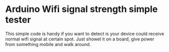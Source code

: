 Arduino Wifi signal strength simple tester
===========================================

This simple code is handy if you want to detect is your device could receive normal wifi signal at certain spot. Just showel it on a board, give power from something mobile and walk around.

